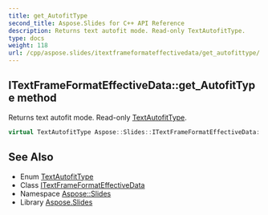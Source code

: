 ```yaml
---
title: get_AutofitType
second_title: Aspose.Slides for C++ API Reference
description: Returns text autofit mode. Read-only TextAutofitType.
type: docs
weight: 118
url: /cpp/aspose.slides/itextframeformateffectivedata/get_autofittype/
---
```

## ITextFrameFormatEffectiveData::get_AutofitType method


Returns text autofit mode. Read-only [TextAutofitType](../../textautofittype/).

```cpp
virtual TextAutofitType Aspose::Slides::ITextFrameFormatEffectiveData::get_AutofitType()=0
```

## See Also

* Enum [TextAutofitType](../../textautofittype/)
* Class [ITextFrameFormatEffectiveData](../)
* Namespace [Aspose::Slides](../../)
* Library [Aspose.Slides](../../../)
